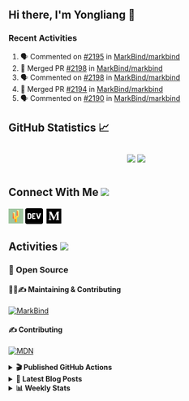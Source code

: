 ## Hi there, I'm Yongliang 👋

### Recent Activities

<!--START_SECTION:activity-->
1. 🗣 Commented on [#2195](https://github.com/MarkBind/markbind/issues/2195) in [MarkBind/markbind](https://github.com/MarkBind/markbind)
2. 🎉 Merged PR [#2198](https://github.com/MarkBind/markbind/pull/2198) in [MarkBind/markbind](https://github.com/MarkBind/markbind)
3. 🗣 Commented on [#2198](https://github.com/MarkBind/markbind/issues/2198) in [MarkBind/markbind](https://github.com/MarkBind/markbind)
4. 🎉 Merged PR [#2194](https://github.com/MarkBind/markbind/pull/2194) in [MarkBind/markbind](https://github.com/MarkBind/markbind)
5. 🗣 Commented on [#2190](https://github.com/MarkBind/markbind/issues/2190) in [MarkBind/markbind](https://github.com/MarkBind/markbind)
<!--END_SECTION:activity-->

## GitHub Statistics :chart_with_upwards_trend:
<div align="center">
<div style="display: flex; align-items: center; justify-content: center;">

[![](https://github-readme-stats-tlylt.vercel.app/api?username=tlylt&show_icons=true&theme=tokyonight&hide_border=true&locale=en)](https://github.com/tlylt)
[![](https://github-readme-streak-stats.herokuapp.com/?user=tlylt&theme=tokyonight&hide_border=true)](https://github.com/tlylt)
</div>
</div>

## Connect With Me <img src="https://media.giphy.com/media/2wh5K5yE3ulp3xgYcG/giphy-downsized.gif" width="30">

<a href="https://www.yongliangliu.com/" target="_blank"><img align="center" src="static/site-icon.png" alt="yongliangliu.com" height="29" width="29" /></a>
<a href="https://dev.to/tlylt" target="_blank"><img align="center" src="static/dev-badge.svg" alt="dev.to/tlylt" height="35" width="35" /></a>
<a href="https://tlylt.medium.com" target="_blank"><img align="center" src="static/medium.png" alt="tlylt.medium.com" height="35" width="35" /></a>

## Activities <img src="https://media.giphy.com/media/WUlplcMpOCEmTGBtBW/giphy.gif" width="30">

### 🔭 Open Source

#### 👷‍♂️✍️ Maintaining & Contributing
[![MarkBind](https://github-readme-stats-tlylt.vercel.app/api/pin/?username=markbind&repo=markbind)](https://github.com/MarkBind/markbind)

#### ✍️ Contributing
[![MDN](https://github-readme-stats-tlylt.vercel.app/api/pin/?username=mdn&repo=content)](https://github.com/mdn/content)

<details>
<summary> <b>🎬 Published GitHub Actions </b> </summary>

[![install-graphviz](https://github-readme-stats-tlylt.vercel.app/api/pin/?username=tlylt&repo=install-graphviz)](https://github.com/tlylt/install-graphviz)

[![reposense-action](https://github-readme-stats-tlylt.vercel.app/api/pin/?username=tlylt&repo=reposense-action)](https://github.com/tlylt/reposense-action)

[![markbin-action](https://github-readme-stats-tlylt.vercel.app/api/pin/?username=markbind&repo=markbind-action)](https://github.com/MarkBind/markbind-action)

</details>

<details>
<summary> <b>📕 Latest Blog Posts</b> </summary>

<!-- BLOG-POST-LIST:START -->
- [Deploy a ChatGPT API Server in no time](https://www.yongliangliu.com/blog/chatgpt-nextjs-server/)
- [Creating a regex-based Markdown parser in TypeScript](https://www.yongliangliu.com/blog/rmark/)
- [Create VSCode Snippets for Markdown Blog Workflows](https://www.yongliangliu.com/blog/vscode-snippets/)
- [Brag Doc 2023](https://www.yongliangliu.com/blog/brag-doc-2023/)
- [My Journey into Open Source](https://www.yongliangliu.com/blog/my-journey-into-open-source/)
<!-- BLOG-POST-LIST:END -->

</details>

<details>
<summary> <b>📊 Weekly Stats</b> </summary>

<!--START_SECTION:waka-->
![Code Time](http://img.shields.io/badge/Code%20Time-859%20hrs%2029%20mins-blue)

**🐱 My GitHub Data** 

> 📦 605.4 kB Used in GitHub's Storage 
 > 
> 🏆 714 Contributions in the Year 2023
 > 
> 🚫 Not Opted to Hire
 > 
> 📜 166 Public Repositories 
 > 
> 🔑 29 Private Repositories 
 > 
**I'm an Early 🐤** 

```text
🌞 Morning                1736 commits        ██████████░░░░░░░░░░░░░░░   41.00 % 
🌆 Daytime                1182 commits        ███████░░░░░░░░░░░░░░░░░░   27.92 % 
🌃 Evening                1181 commits        ███████░░░░░░░░░░░░░░░░░░   27.89 % 
🌙 Night                  135 commits         █░░░░░░░░░░░░░░░░░░░░░░░░   03.19 % 
```
📅 **I'm Most Productive on Sunday** 

```text
Monday                   632 commits         ████░░░░░░░░░░░░░░░░░░░░░   14.93 % 
Tuesday                  630 commits         ████░░░░░░░░░░░░░░░░░░░░░   14.88 % 
Wednesday                594 commits         ████░░░░░░░░░░░░░░░░░░░░░   14.03 % 
Thursday                 598 commits         ████░░░░░░░░░░░░░░░░░░░░░   14.12 % 
Friday                   573 commits         ███░░░░░░░░░░░░░░░░░░░░░░   13.53 % 
Saturday                 513 commits         ███░░░░░░░░░░░░░░░░░░░░░░   12.12 % 
Sunday                   694 commits         ████░░░░░░░░░░░░░░░░░░░░░   16.39 % 
```


📊 **This Week I Spent My Time On** 

```text
🕑︎ Time Zone: Asia/Singapore

💬 Programming Languages: 
Markdown                 10 hrs 15 mins      ██████████████░░░░░░░░░░░   55.20 % 
TypeScript               2 hrs 39 mins       ████░░░░░░░░░░░░░░░░░░░░░   14.27 % 
C#                       2 hrs 22 mins       ███░░░░░░░░░░░░░░░░░░░░░░   12.75 % 
reStructuredText         39 mins             █░░░░░░░░░░░░░░░░░░░░░░░░   03.52 % 
HTML                     35 mins             █░░░░░░░░░░░░░░░░░░░░░░░░   03.20 % 
```


 Last Updated on 11/03/2023 00:33:45 UTC
<!--END_SECTION:waka-->

</details>
